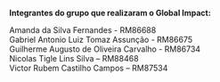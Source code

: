 <b>Integrantes do grupo que realizaram o Global Impact:</b><br/>

Amanda da Silva Fernandes - RM86688 <br/>
Gabriel Antonio Luiz Tomaz Assunção - RM86675 <br/>
Guilherme Augusto de Oliveira Carvalho - RM86734 <br/>
Nicolas Tigle Lins Silva – RM88468 <br/>
Victor Rubem Castilho Campos – RM87534  <br/>
